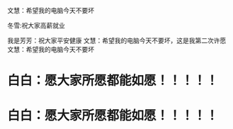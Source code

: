 
文慧：希望我的电脑今天不要坏

<span>冬雪:祝大家高薪就业</span>

我是芳芳：祝大家平安健康
文慧：希望我的电脑今天不要坏，这是我第二次许愿
文慧：希望我的电脑今天不要坏

<h1>白白：愿大家所愿都能如愿！！！！！</h1>



<h1>白白：愿大家所愿都能如愿！！！！！</h1>